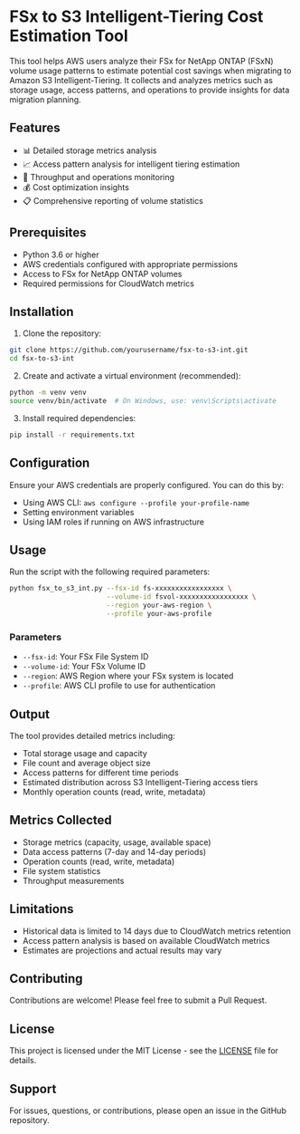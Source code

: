 # FSx to S3 Intelligent-Tiering Cost Estimation Tool

This tool helps AWS users analyze their FSx for NetApp ONTAP (FSxN) volume usage patterns to estimate potential cost savings when migrating to Amazon S3 Intelligent-Tiering. It collects and analyzes metrics such as storage usage, access patterns, and operations to provide insights for data migration planning.

## Features

- 📊 Detailed storage metrics analysis
- 📈 Access pattern analysis for intelligent tiering estimation
- 🔄 Throughput and operations monitoring
- 💰 Cost optimization insights
- 📋 Comprehensive reporting of volume statistics

## Prerequisites

- Python 3.6 or higher
- AWS credentials configured with appropriate permissions
- Access to FSx for NetApp ONTAP volumes
- Required permissions for CloudWatch metrics

## Installation

1. Clone the repository:
```bash
git clone https://github.com/yourusername/fsx-to-s3-int.git
cd fsx-to-s3-int
```

2. Create and activate a virtual environment (recommended):
```bash
python -m venv venv
source venv/bin/activate  # On Windows, use: venv\Scripts\activate
```

3. Install required dependencies:
```bash
pip install -r requirements.txt
```

## Configuration

Ensure your AWS credentials are properly configured. You can do this by:
- Using AWS CLI: `aws configure --profile your-profile-name`
- Setting environment variables
- Using IAM roles if running on AWS infrastructure

## Usage

Run the script with the following required parameters:

```bash
python fsx_to_s3_int.py --fsx-id fs-xxxxxxxxxxxxxxxxx \
                        --volume-id fsvol-xxxxxxxxxxxxxxxxx \
                        --region your-aws-region \
                        --profile your-aws-profile
```

### Parameters

- `--fsx-id`: Your FSx File System ID
- `--volume-id`: Your FSx Volume ID
- `--region`: AWS Region where your FSx system is located
- `--profile`: AWS CLI profile to use for authentication

## Output

The tool provides detailed metrics including:
- Total storage usage and capacity
- File count and average object size
- Access patterns for different time periods
- Estimated distribution across S3 Intelligent-Tiering access tiers
- Monthly operation counts (read, write, metadata)

## Metrics Collected

- Storage metrics (capacity, usage, available space)
- Data access patterns (7-day and 14-day periods)
- Operation counts (read, write, metadata)
- File system statistics
- Throughput measurements

## Limitations

- Historical data is limited to 14 days due to CloudWatch metrics retention
- Access pattern analysis is based on available CloudWatch metrics
- Estimates are projections and actual results may vary

## Contributing

Contributions are welcome! Please feel free to submit a Pull Request.

## License

This project is licensed under the MIT License - see the [LICENSE](LICENSE) file for details.

## Support

For issues, questions, or contributions, please open an issue in the GitHub repository. 